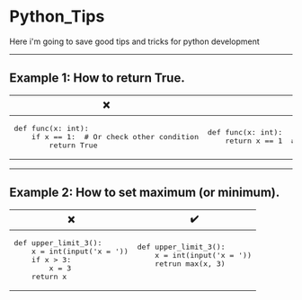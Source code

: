 # Python_Tips
Here i'm going to save good tips and tricks for python development
<hr>

## Example 1: How to return True.
<table>
  <thead><tr><th>❌</th><th>✔️</th></tr></thead>
  <tbody>
    <tr>
      <td><pre>def func(x: int):<br>    if x == 1:  # Or check other condition<br>        return True</pre></td>
      <td><pre>def func(x: int):<br>    return x == 1  # Or return other condition<br></pre></td>
    </tr>
  </tbody>
</table>
<hr>

## Example 2: How to set maximum (or minimum).
<table>
  <thead><tr><th>❌</th><th>✔️</th></tr></thead>
  <tbody>
    <tr>
      <td><pre>def upper_limit_3():<br>    x = int(input('x = '))<br>    if x > 3:<br>        x = 3<br>    return x</pre></td>
      <td><pre>def upper_limit_3():<br>    x = int(input('x = '))<br>    retrun max(x, 3)<br><br></pre></td>
    </tr>
  </tbody>
</table>
